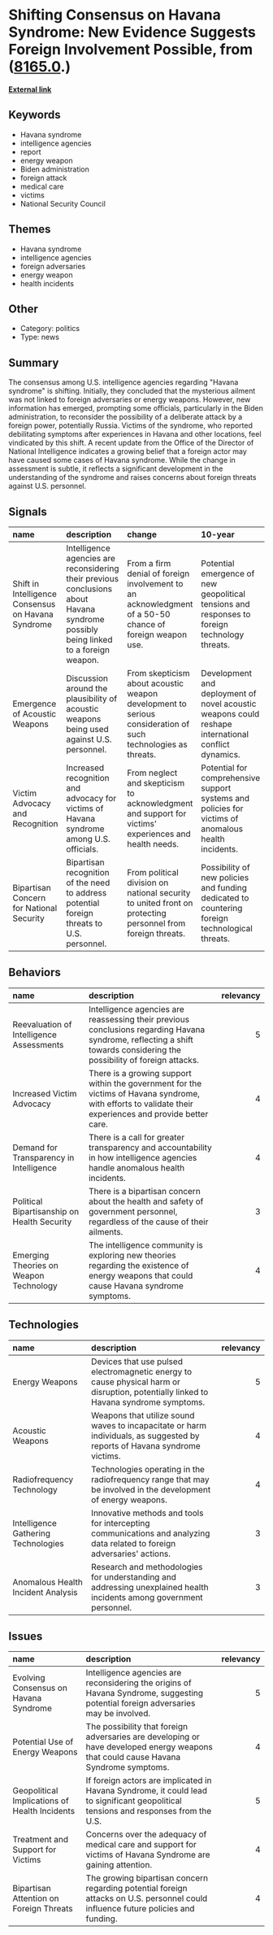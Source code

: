 # __Shifting Consensus on Havana Syndrome: New Evidence Suggests Foreign Involvement Possible__, from ([8165.0](https://kghosh.substack.com/p/8165.0).)

__[External link](https://www.theatlantic.com/international/archive/2025/01/havana-syndrome-russia-intelligence/681282/?_bhlid=732274251482133671a176f67a6b6764a6f77ec8)__



## Keywords

* Havana syndrome
* intelligence agencies
* report
* energy weapon
* Biden administration
* foreign attack
* medical care
* victims
* National Security Council

## Themes

* Havana syndrome
* intelligence agencies
* foreign adversaries
* energy weapon
* health incidents

## Other

* Category: politics
* Type: news

## Summary

The consensus among U.S. intelligence agencies regarding "Havana syndrome" is shifting. Initially, they concluded that the mysterious ailment was not linked to foreign adversaries or energy weapons. However, new information has emerged, prompting some officials, particularly in the Biden administration, to reconsider the possibility of a deliberate attack by a foreign power, potentially Russia. Victims of the syndrome, who reported debilitating symptoms after experiences in Havana and other locations, feel vindicated by this shift. A recent update from the Office of the Director of National Intelligence indicates a growing belief that a foreign actor may have caused some cases of Havana syndrome. While the change in assessment is subtle, it reflects a significant development in the understanding of the syndrome and raises concerns about foreign threats against U.S. personnel.

## Signals

| name                                               | description                                                                                                                         | change                                                                                                      | 10-year                                                                                             | driving-force                                                                                     |   relevancy |
|:---------------------------------------------------|:------------------------------------------------------------------------------------------------------------------------------------|:------------------------------------------------------------------------------------------------------------|:----------------------------------------------------------------------------------------------------|:--------------------------------------------------------------------------------------------------|------------:|
| Shift in Intelligence Consensus on Havana Syndrome | Intelligence agencies are reconsidering their previous conclusions about Havana syndrome possibly being linked to a foreign weapon. | From a firm denial of foreign involvement to an acknowledgment of a 50-50 chance of foreign weapon use.     | Potential emergence of new geopolitical tensions and responses to foreign technology threats.       | Increased pressure from victims and changing political perspectives on national security threats. |           4 |
| Emergence of Acoustic Weapons                      | Discussion around the plausibility of acoustic weapons being used against U.S. personnel.                                           | From skepticism about acoustic weapon development to serious consideration of such technologies as threats. | Development and deployment of novel acoustic weapons could reshape international conflict dynamics. | Advancements in weapon technology and growing geopolitical rivalries.                             |           5 |
| Victim Advocacy and Recognition                    | Increased recognition and advocacy for victims of Havana syndrome among U.S. officials.                                             | From neglect and skepticism to acknowledgment and support for victims' experiences and health needs.        | Potential for comprehensive support systems and policies for victims of anomalous health incidents. | Growing awareness of the impact of psychological and physical trauma on intelligence personnel.   |           4 |
| Bipartisan Concern for National Security           | Bipartisan recognition of the need to address potential foreign threats to U.S. personnel.                                          | From political division on national security to united front on protecting personnel from foreign threats.  | Possibility of new policies and funding dedicated to countering foreign technological threats.      | Increased incidents of reported foreign threats and bipartisan calls for accountability.          |           3 |

## Behaviors

| name                                        | description                                                                                                                                                            |   relevancy |
|:--------------------------------------------|:-----------------------------------------------------------------------------------------------------------------------------------------------------------------------|------------:|
| Reevaluation of Intelligence Assessments    | Intelligence agencies are reassessing their previous conclusions regarding Havana syndrome, reflecting a shift towards considering the possibility of foreign attacks. |           5 |
| Increased Victim Advocacy                   | There is a growing support within the government for the victims of Havana syndrome, with efforts to validate their experiences and provide better care.               |           4 |
| Demand for Transparency in Intelligence     | There is a call for greater transparency and accountability in how intelligence agencies handle anomalous health incidents.                                            |           4 |
| Political Bipartisanship on Health Security | There is a bipartisan concern about the health and safety of government personnel, regardless of the cause of their ailments.                                          |           3 |
| Emerging Theories on Weapon Technology      | The intelligence community is exploring new theories regarding the existence of energy weapons that could cause Havana syndrome symptoms.                              |           4 |

## Technologies

| name                                | description                                                                                                                          |   relevancy |
|:------------------------------------|:-------------------------------------------------------------------------------------------------------------------------------------|------------:|
| Energy Weapons                      | Devices that use pulsed electromagnetic energy to cause physical harm or disruption, potentially linked to Havana syndrome symptoms. |           5 |
| Acoustic Weapons                    | Weapons that utilize sound waves to incapacitate or harm individuals, as suggested by reports of Havana syndrome victims.            |           4 |
| Radiofrequency Technology           | Technologies operating in the radiofrequency range that may be involved in the development of energy weapons.                        |           4 |
| Intelligence Gathering Technologies | Innovative methods and tools for intercepting communications and analyzing data related to foreign adversaries' actions.             |           3 |
| Anomalous Health Incident Analysis  | Research and methodologies for understanding and addressing unexplained health incidents among government personnel.                 |           3 |

## Issues

| name                                          | description                                                                                                                         |   relevancy |
|:----------------------------------------------|:------------------------------------------------------------------------------------------------------------------------------------|------------:|
| Evolving Consensus on Havana Syndrome         | Intelligence agencies are reconsidering the origins of Havana Syndrome, suggesting potential foreign adversaries may be involved.   |           5 |
| Potential Use of Energy Weapons               | The possibility that foreign adversaries are developing or have developed energy weapons that could cause Havana Syndrome symptoms. |           4 |
| Geopolitical Implications of Health Incidents | If foreign actors are implicated in Havana Syndrome, it could lead to significant geopolitical tensions and responses from the U.S. |           5 |
| Treatment and Support for Victims             | Concerns over the adequacy of medical care and support for victims of Havana Syndrome are gaining attention.                        |           4 |
| Bipartisan Attention on Foreign Threats       | The growing bipartisan concern regarding potential foreign attacks on U.S. personnel could influence future policies and funding.   |           4 |